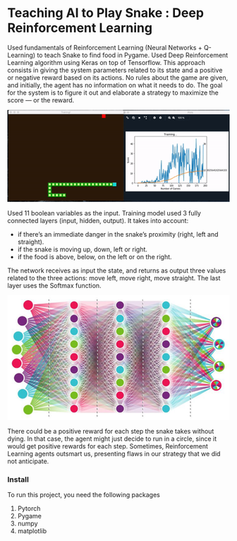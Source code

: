 # Teaching AI to Play Snake : Deep Reinforcement Learning
Used fundamentals of Reinforcement Learning (Neural Networks + Q-Learning) to teach Snake to find food in Pygame. Used Deep Reinforcement Learning algorithm using Keras on top of Tensorflow. This approach consists in giving the system parameters related to its state and a positive or negative reward based on its actions. No rules about the game are given, and initially, the agent has no information on what it needs to do. The goal for the system is to figure it out and elaborate a strategy to maximize the score — or the reward.


![AI Snake](media/AI_Snake.gif)


Used 11 boolean variables as the input. Training model used 3 fully connected layers (input, hidden, output). It takes into account:
- if there’s an immediate danger in the snake’s proximity (right, left and straight).
- if the snake is moving up, down, left or right.
- if the food is above, below, on the left or on the right.

The network receives as input the state, and returns as output three values related to the three actions: move left, move right, move straight. The last layer uses the Softmax function. 

<img src="/media/Neural_Network.png"/>
         
There could be a positive reward for each step the snake takes without dying. In that case, the agent might just decide to run in a circle, since it would get positive rewards for each step. Sometimes, Reinforcement Learning agents outsmart us, presenting flaws in our strategy that we did not anticipate.

### Install
To run this project, you need the following packages
1. Pytorch
2. Pygame
3. numpy
4. matplotlib

